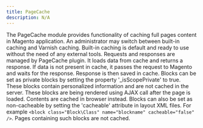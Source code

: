 ```yaml
---
title: PageCache
description: N/A
---
```


The PageCache module provides functionality of caching full pages content in Magento application. An administrator may switch between built-in caching and Varnish caching. Built-in caching is default and ready to use without the need of any external tools.
Requests and responses are managed by PageCache plugin. It loads data from cache and returns a response. If data is not present in cache, it passes the request to Magento and waits for the response. Response is then saved in cache.
Blocks can be set as private blocks by setting the property '_isScopePrivate' to true. These blocks contain personalized information and are not cached in the server. These blocks are being rendered using AJAX call after the page is loaded. Contents are cached in browser instead.
Blocks can also be set as non-cacheable by setting the 'cacheable' attribute in layout XML files. For example `<block class="Block\Class" name="blockname" cacheable="false" />`. Pages containing such blocks are not cached.
